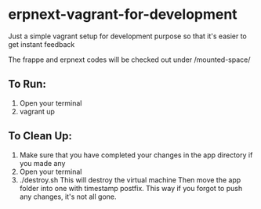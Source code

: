 # erpnext-vagrant-for-development
Just a simple vagrant setup for development purpose so that it's easier to get instant feedback

The frappe and erpnext codes will be checked out under /mounted-space/

## To Run:
1. Open your terminal
2. vagrant up

## To Clean Up:
1. Make sure that you have completed your changes in the app directory if you made any 
2. Open your terminal
3. ./destroy.sh
This will destroy the virtual machine
Then move the app folder into one with timestamp postfix. 
This way if you forgot to push any changes, it's not all gone.
